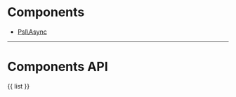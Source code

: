 <!--
    This markdown file was generated using `docs/documenter.php`.

    Any edits to it will likely be lost.
-->

# Components

 * [Psl\Async](../src/Psl/Async/README.md)

---

# Components API

{{ list }}
